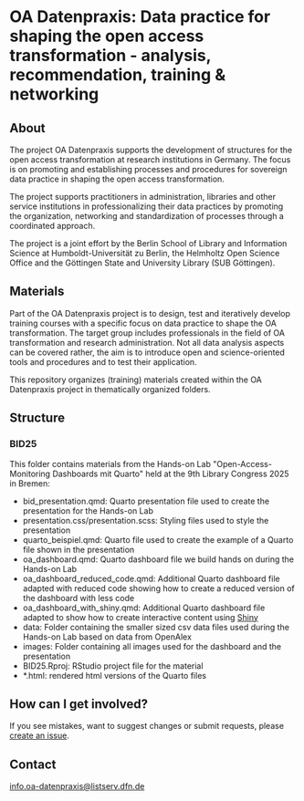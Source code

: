# OA Datenpraxis: Data practice for shaping the open access transformation - analysis, recommendation, training & networking

## About

The project OA Datenpraxis supports the development of structures for the open access transformation at research institutions in Germany. The focus is on promoting and establishing processes and procedures for sovereign data practice in shaping the open access transformation.

The project supports practitioners in administration, libraries and other service institutions in professionalizing their data practices by promoting the organization, networking and standardization of processes through a coordinated approach.

The project is a joint effort by the Berlin School of Library and Information Science at Humboldt-Universität zu Berlin, the Helmholtz Open Science Office and the Göttingen State and University Library (SUB Göttingen).

## Materials

Part of the OA Datenpraxis project is to design, test and iteratively develop training courses with a specific focus on data practice to shape the OA transformation. The target group includes professionals in the field of OA transformation and research administration. Not all data analysis aspects can be covered rather, the aim is to introduce open and science-oriented tools and procedures and to test their application.

This repository organizes (training) materials created within the OA Datenpraxis project in thematically organized folders.

## Structure

### BID25

This folder contains materials from the Hands-on Lab "Open-Access-Monitoring Dashboards mit Quarto" held at the 9th Library Congress 2025 in Bremen:

- bid_presentation.qmd: Quarto presentation file used to create the presentation for the Hands-on Lab 
- presentation.css/presentation.scss: Styling files used to style the presentation
- quarto_beispiel.qmd: Quarto file used to create the example of a Quarto file shown in the presentation
- oa_dashboard.qmd: Quarto dashboard file we build hands on during the Hands-on Lab
- oa_dashboard_reduced_code.qmd: Additional Quarto dashboard file adapted with reduced code showing how to create a reduced version of the dashboard with less code
- oa_dashboard_with_shiny.qmd: Additional Quarto dashboard file adapted to show how to create interactive content using [Shiny](https://shiny.posit.co/)
- data: Folder containing the smaller sized csv data files used during the Hands-on Lab based on data from OpenAlex
- images: Folder containing all images used for the dashboard and the presentation
- BID25.Rproj: RStudio project file for the material
- *.html: rendered html versions of the Quarto files


## How can I get involved?

If you see mistakes, want to suggest changes or submit requests, please 
[create an issue](https://github.com/oa-datenpraxis/materials/issues).

## Contact

info.oa-datenpraxis@listserv.dfn.de